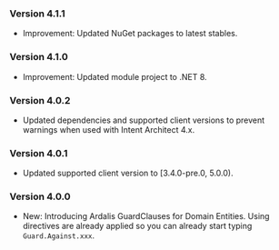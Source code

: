 ### Version 4.1.1

- Improvement: Updated NuGet packages to latest stables.

### Version 4.1.0

- Improvement: Updated module project to .NET 8.

### Version 4.0.2

- Updated dependencies and supported client versions to prevent warnings when used with Intent Architect 4.x.

### Version 4.0.1

- Updated supported client version to [3.4.0-pre.0, 5.0.0).

### Version 4.0.0

- New: Introducing Ardalis GuardClauses for Domain Entities. Using directives are already applied so you can already start typing `Guard.Against.xxx`. 
